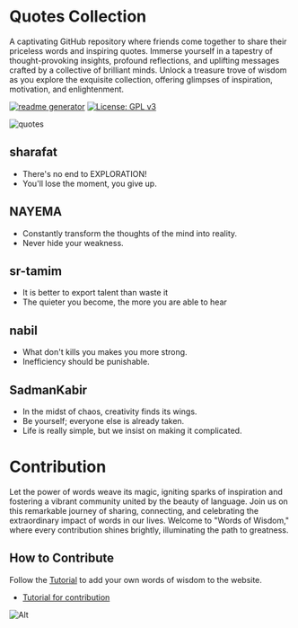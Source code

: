  # Quotes Collection

 A captivating GitHub repository where friends come together to share their priceless words and inspiring quotes. Immerse yourself in a tapestry of thought-provoking insights, profound reflections, and uplifting messages crafted by a collective of brilliant minds. Unlock a treasure trove of wisdom as you explore the exquisite collection, offering glimpses of inspiration, motivation, and enlightenment. 

 [![readme generator](https://github.com/SharafatKarim/quotes/actions/workflows/action.yml/badge.svg)](https://github.com/SharafatKarim/quotes/actions/workflows/action.yml)
 [![License: GPL v3](https://img.shields.io/badge/License-GPLv3-blue.svg)](https://www.gnu.org/licenses/gpl-3.0)

 ![quotes](https://socialify.git.ci/SharafatKarim/quotes/image?description=1&forks=1&issues=1&language=1&name=1&pattern=Circuit%20Board&pulls=1&stargazers=1&theme=Auto)

## sharafat
- There's no end to EXPLORATION!
- You'll lose the moment, you give up.

## NAYEMA
-  Constantly transform the thoughts of the mind into reality.
-  Never hide your weakness.

## sr-tamim
- It is better to export talent than waste it
- The quieter you become, the more you are able to hear

## nabil
- What don't kills you makes you more strong.
- Inefficiency should be punishable.

## SadmanKabir
- In the midst of chaos, creativity finds its wings.
- Be yourself; everyone else is already taken.
- Life is really simple, but we insist on making it complicated.

# Contribution

Let the power of words weave its magic, igniting sparks of inspiration and fostering a vibrant community united by the beauty of language. Join us on this remarkable journey of sharing, connecting, and celebrating the extraordinary impact of words in our lives. Welcome to "Words of Wisdom," where every contribution shines brightly, illuminating the path to greatness.

## How to Contribute
Follow the [Tutorial](tutorial.md) to add your own words of wisdom to the website.
- [Tutorial for contribution](tutorial.md)

![Alt](https://repobeats.axiom.co/api/embed/f3297de60f19e6a1980b69d2f3301fefa015d428.svg "Repobeats analytics image")